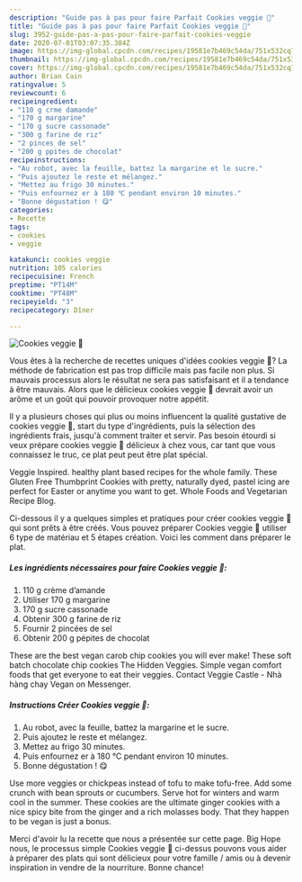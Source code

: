 ```yaml
---
description: "Guide pas à pas pour faire Parfait Cookies veggie 🌱"
title: "Guide pas à pas pour faire Parfait Cookies veggie 🌱"
slug: 3952-guide-pas-a-pas-pour-faire-parfait-cookies-veggie
date: 2020-07-01T03:07:35.384Z
image: https://img-global.cpcdn.com/recipes/19581e7b469c54da/751x532cq70/cookies-veggie-🌱-photo-principale-de-la-recette.jpg
thumbnail: https://img-global.cpcdn.com/recipes/19581e7b469c54da/751x532cq70/cookies-veggie-🌱-photo-principale-de-la-recette.jpg
cover: https://img-global.cpcdn.com/recipes/19581e7b469c54da/751x532cq70/cookies-veggie-🌱-photo-principale-de-la-recette.jpg
author: Brian Cain
ratingvalue: 5
reviewcount: 6
recipeingredient:
- "110 g crme damande"
- "170 g margarine"
- "170 g sucre cassonade"
- "300 g farine de riz"
- "2 pinces de sel"
- "200 g ppites de chocolat"
recipeinstructions:
- "Au robot, avec la feuille, battez la margarine et le sucre."
- "Puis ajoutez le reste et mélangez."
- "Mettez au frigo 30 minutes."
- "Puis enfournez er à 180 ℃ pendant environ 10 minutes."
- "Bonne dégustation ! 😋"
categories:
- Recette
tags:
- cookies
- veggie

katakunci: cookies veggie 
nutrition: 105 calories
recipecuisine: French
preptime: "PT14M"
cooktime: "PT48M"
recipeyield: "3"
recipecategory: Dîner

---
```



![Cookies veggie 🌱](https://img-global.cpcdn.com/recipes/19581e7b469c54da/751x532cq70/cookies-veggie-🌱-photo-principale-de-la-recette.jpg)

Vous êtes à la recherche de recettes uniques d'idées cookies veggie 🌱? La méthode de fabrication est pas trop difficile mais pas facile non plus. Si mauvais processus alors le résultat ne sera pas satisfaisant et il a tendance à être mauvais. Alors que le délicieux cookies veggie 🌱 devrait avoir un arôme et un goût qui pouvoir provoquer notre appétit.

Il y a plusieurs choses qui plus ou moins influencent la qualité gustative de cookies veggie 🌱, start du type d'ingrédients, puis la sélection des ingrédients frais, jusqu'à comment traiter et servir. Pas besoin étourdi si veux prépare cookies veggie 🌱 délicieux à chez vous, car tant que vous connaissez le truc, ce plat peut peut être plat spécial.

Veggie Inspired. healthy plant based recipes for the whole family. These Gluten Free Thumbprint Cookies with pretty, naturally dyed, pastel icing are perfect for Easter or anytime you want to get. Whole Foods and Vegetarian Recipe Blog.


Ci-dessous il y a quelques simples et pratiques pour créer cookies veggie 🌱 qui sont prêts à être créés. Vous pouvez préparer Cookies veggie 🌱 utiliser 6 type de matériau et 5 étapes création. Voici les comment dans préparer le plat.

<!--inarticleads1-->

##### Les ingrédients nécessaires pour faire Cookies veggie 🌱:

1.  110 g crème d’amande
1. Utiliser 170 g margarine
1.  170 g sucre cassonade
1. Obtenir 300 g farine de riz
1. Fournir 2 pincées de sel
1. Obtenir 200 g pépites de chocolat


These are the best vegan carob chip cookies you will ever make! These soft batch chocolate chip cookies The Hidden Veggies. Simple vegan comfort foods that get everyone to eat their veggies. Contact Veggie Castle - Nhà hàng chay Vegan on Messenger. 

<!--inarticleads2-->

##### Instructions Créer Cookies veggie 🌱:

1. Au robot, avec la feuille, battez la margarine et le sucre.
1. Puis ajoutez le reste et mélangez.
1. Mettez au frigo 30 minutes.
1. Puis enfournez er à 180 ℃ pendant environ 10 minutes.
1. Bonne dégustation ! 😋


Use more veggies or chickpeas instead of tofu to make tofu-free. Add some crunch with bean sprouts or cucumbers. Serve hot for winters and warm cool in the summer. These cookies are the ultimate ginger cookies with a nice spicy bite from the ginger and a rich molasses body. That they happen to be vegan is just a bonus. 


Merci d'avoir lu la recette que nous a présentée sur cette page. Big Hope nous, le processus simple Cookies veggie 🌱 ci-dessus pouvons vous aider à préparer des plats qui sont délicieux pour votre famille / amis ou à devenir inspiration in vendre de la nourriture. Bonne chance!
